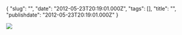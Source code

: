 {
    "slug": "",
    "date": "2012-05-23T20:19:01.000Z",
    "tags": [],
    "title": "",
    "publishdate": "2012-05-23T20:19:01.000Z"
}


![](/images/tumblr_m4hsfq1fas1rwd7xgo1_1280.jpg)

